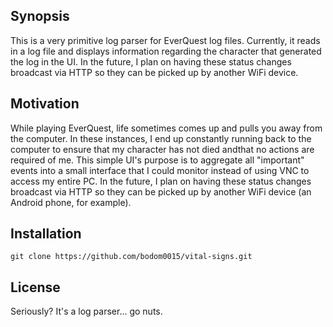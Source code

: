 ## Synopsis

This is a very primitive log parser for EverQuest log files. Currently, it reads in a log file and displays information regarding the character that generated the log in the UI. In the future, I plan on having these status changes broadcast via HTTP so they can 
be picked up by another WiFi device.

## Motivation

While playing EverQuest, life sometimes comes up and pulls you away from the computer. In these instances, I end up constantly running back to the computer to ensure that my character has not died andthat no actions are required of me. This simple UI's purpose is 
to aggregate all "important" events into a small interface that I could monitor instead of using VNC to access my entire PC. In the future, I plan on having these status changes broadcast via HTTP so they can
be picked up by another WiFi device (an Android phone, for example). 

## Installation

```
git clone https://github.com/bodom0015/vital-signs.git
```

## License

Seriously? It's a log parser... go nuts.
